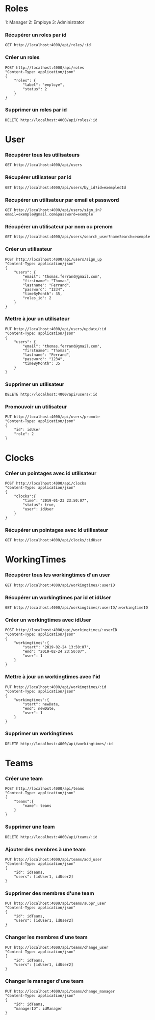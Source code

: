 # Roles

1: Manager
2: Employe
3: Administrator

### Récupérer un roles par id
 
```shell
GET http://localhost:4000/api/roles/:id
```

### Créer un roles
 
```shell
POST http://localhost:4000/api/roles
"Content-Type: application/json" 
{
	"roles": {
		"label": "employe",
        "status": 2
	}
}
```

### Supprimer un roles par id
 
```shell
DELETE http://localhost:4000/api/roles/:id
```

# User

### Récupérer tous les utilisateurs
 
```shell
GET http://localhost:4000/api/users
```

### Récupérer utilisateur par id
 
```shell
GET http://localhost:4000/api/users/by_id?id=exempledId
```

### Récupérer un utilisateur par email et password
 
```shell
GET http://localhost:4000/api/users/sign_in?email=exemple@gmail.com&password=exemple
```

### Récupérer un utilisateur par nom ou prenom
 
```shell
GET http://localhost:4000/api/users/search_user?nameSearch=exemple
```
 
### Créer un utilisateur
 
```shell
POST http://localhost:4000/api/users/sign_up
"Content-Type: application/json" 
{
	"users": {
		"email": "thomas.ferrand@gmail.com",
		"firstname": "Thomas",
		"lastname": "Ferrand",
		"password": "1234",
        "timeByMonth": 35,
        "roles_id": 2
	}
}
```
 
### Mettre à jour un utilisateur

```shell
PUT http://localhost:4000/api/users/update/:id
"Content-Type: application/json" 
{
	"users": {
		"email": "thomas.ferrand@gmail.com",
		"firstname": "Thomas",
		"lastname": "Ferrand",
		"password": "1234",
        "timeByMonth": 35
	}
}
```
 
### Supprimer un utilisateur
 
```shell
DELETE http://localhost:4000/api/users/:id
```
 
### Promouvoir un utilisateur
 
```shell
PUT http://localhost:4000/api/users/promote
"Content-Type: application/json" 
{
	"id": idUser
    "role": 2
}
```

# Clocks

### Créer un pointages avec id utilisateur
 
```shell
POST http://localhost:4000/api/clocks
"Content-Type: application/json" 
{
	"clocks":{
		"time": "2019-01-23 23:50:07",
		"status": true,
		"user": idUser
	}
}
```

### Récupérer un pointages avec id utilisateur
 
```shell
GET http://localhost:4000/api/clocks/:idUser
```

# WorkingTimes

### Récupérer tous les workingtimes d'un user
 
```shell
GET http://localhost:4000/api/workingtimes/:userID
```

### Récupérer un workingtimes par id et idUser
 
```shell
GET http://localhost:4000/api/workingtimes/:userID/:workingtimeID
```
 
### Créer un workingtimes avec idUser
 
```shell
POST http://localhost:4000/api/workingtimes/:userID
"Content-Type: application/json" 
{
	"workingtimes":{
		"start": "2019-02-24 13:50:07",
		"end": "2019-02-24 23:50:07",
		"user": 1
	}
}
```
 
### Mettre à jour un workingtimes avec l'id
 
```shell
PUT http://localhost:4000/api/workingtimes/:id
"Content-Type: application/json" 
{
	"workingtimes":{
		"start": newDate,
		"end": newDate,
		"user": 1
	}
}
```
 
### Supprimer un workingtimes
 
```shell
DELETE http://localhost:4000/api/workingtimes/:id
```

# Teams
 
### Créer une team
 
```shell
POST http://localhost:4000/api/teams
"Content-Type: application/json" 
{
	"teams":{
		"name": teams
	}
}
```

### Supprimer une team
 
```shell
DELETE http://localhost:4000/api/teams/:id
```
 
### Ajouter des membres à une team
 
```shell
PUT http://localhost:4000/api/teams/add_user
"Content-Type: application/json" 
{
	"id": idTeams,
	"users": [idUser1, idUser2]
}
```
 
### Supprimer des membres d'une team
 
```shell
PUT http://localhost:4000/api/teams/suppr_user
"Content-Type: application/json" 
{
	"id": idTeams,
	"users": [idUser1, idUser2]
}
```
 
### Changer les membres d'une team
 
```shell
PUT http://localhost:4000/api/teams/change_user
"Content-Type: application/json" 
{
	"id": idTeams,
	"users": [idUser1, idUser2]
}
```
 
### Changer le manager d'une team
 
```shell
PUT http://localhost:4000/api/teams/change_manager
"Content-Type: application/json" 
{
	"id": idTeams,
	"managerID": idManager
}
```